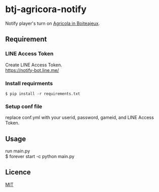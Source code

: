 # btj-agricora-notify
Notify player's turn on [Agricola in Boiteajeux](http://www.boiteajeux.net/jeux/agr/agr_aide_en.php).

## Requirement
### LINE Access Token
Create LINE Access Token.  
<https://notify-bot.line.me/>

### Install requirments
    $ pip install -r requirements.txt

### Setup conf file
replace conf.yml with your userid, password, gameid, and LINE Access Token.

## Usage
run main.py  
    $ forever start -c python main.py

## Licence

[MIT](https://github.com/tcnksm/tool/blob/master/LICENCE)

